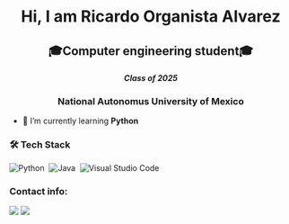 <h1 align="center"> Hi, I am Ricardo Organista Alvarez </h1>

<h2 align="center"> 🎓Computer engineering student🎓 </h2> 

<h4 align="center"><i> Class of 2025 </i></h4>

<h3 align="center"> National Autonomus University of Mexico </h3>




- 🌱 I’m currently learning **Python**

### 🛠 Tech Stack
![Python](https://img.shields.io/badge/-Python-05122A?style=flat&logo=python)&nbsp;
![Java](https://img.shields.io/badge/-Java-05122A?style=flat&logo=Java&logoColor=FFA518)&nbsp;
![Visual Studio Code](https://img.shields.io/badge/-Visual%20Studio%20Code-05122A?style=flat&logo=visual-studio-code&logoColor=007ACC)&nbsp;



### Contact info:

<a href="mailto:ricardo.organista.alvarez2002@gmail.com"><img src="https://img.shields.io/badge/-ricardo.organista.alvarez2002@gmail.com-D14836?style=flat&logo=Gmail&logoColor=white"/></a>
<a href="https://linkedin.com/in/ricardoOA02"><img src="https://img.shields.io/badge/-Ricardo%20Organista%20Alvarez-0077B5?style=flat&logo=Linkedin&logoColor=white"/></a>
